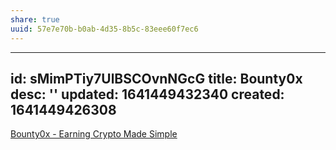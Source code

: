 ```yaml
---
share: true
uuid: 57e7e70b-b0ab-4d35-8b5c-83eee60f7ec6
---
```

---
id: sMimPTiy7UlBSCOvnNGcG
title: Bounty0x
desc: ''
updated: 1641449432340
created: 1641449426308
---

[Bounty0x - Earning Crypto Made Simple](https://bounty0x.io/)